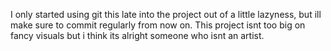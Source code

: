 I only started using git this late into the project out of a little lazyness, but ill make sure to commit regularly from now on.
This project isnt too big on fancy visuals but i think its alright someone who isnt an artist.
